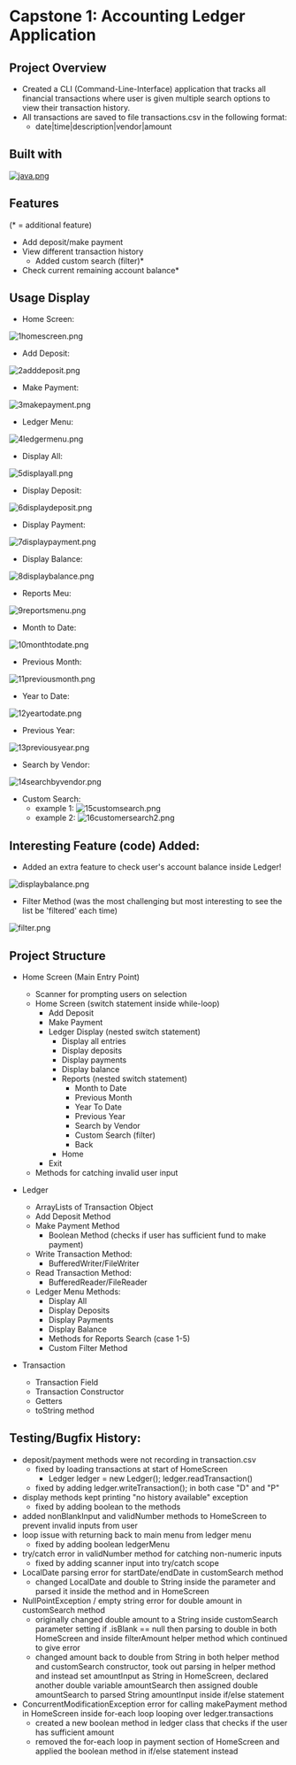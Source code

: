 # Capstone 1: Accounting Ledger Application

## Project Overview
- Created a CLI (Command-Line-Interface) application that tracks all financial transactions where user is given multiple search options to view their transaction history.
- All transactions are saved to file transactions.csv in the following format:
  - date|time|description|vendor|amount

## Built with
[![java.png](src/main/resources/readme_png/java.png)](https://www.java.com/en/)

## Features
(* = additional feature)
- Add deposit/make payment
- View different transaction history
  - Added custom search (filter)*
- Check current remaining account balance*

## Usage Display
- Home Screen:

![1homescreen.png](src/main/resources/readme_png/1homescreen.png)

- Add Deposit:

![2adddeposit.png](src/main/resources/readme_png/2adddeposit.png)

- Make Payment:

![3makepayment.png](src/main/resources/readme_png/3makepayment.png)

- Ledger Menu:

![4ledgermenu.png](src/main/resources/readme_png/4ledgermenu.png)

- Display All:

![5displayall.png](src/main/resources/readme_png/5displayall.png)

- Display Deposit:

![6displaydeposit.png](src/main/resources/readme_png/6displaydeposit.png)

- Display Payment:

![7displaypayment.png](src/main/resources/readme_png/7displaypayment.png)

- Display Balance:

![8displaybalance.png](src/main/resources/readme_png/8displaybalance.png)

- Reports Meu:

![9reportsmenu.png](src/main/resources/readme_png/9reportsmenu.png)

- Month to Date:

![10monthtodate.png](src/main/resources/readme_png/10monthtodate.png)

- Previous Month:

![11previousmonth.png](src/main/resources/readme_png/11previousmonth.png)

- Year to Date:

![12yeartodate.png](src/main/resources/readme_png/12yeartodate.png)

- Previous Year:

![13previousyear.png](src/main/resources/readme_png/13previousyear.png)

- Search by Vendor:

![14searchbyvendor.png](src/main/resources/readme_png/14searchbyvendor.png)

- Custom Search:
  - example 1:
  ![15customsearch.png](src/main/resources/readme_png/15customsearch.png)
  - example 2:
![16customersearch2.png](src/main/resources/readme_png/16customersearch2.png)

## Interesting Feature (code) Added:
- Added an extra feature to check user's account balance inside Ledger!

![displaybalance.png](src/main/resources/readme_png/displaybalance.png)

- Filter Method (was the most challenging but most interesting to see the list be 'filtered' each time)

![filter.png](src/main/resources/readme_png/filter.png)
  
## Project Structure
- Home Screen (Main Entry Point)
  - Scanner for prompting users on selection
  - Home Screen (switch statement inside while-loop)
    - Add Deposit
    - Make Payment 
    - Ledger Display (nested switch statement)
      - Display all entries
      - Display deposits
      - Display payments
      - Display balance
      - Reports (nested switch statement)
        - Month to Date
        - Previous Month
        - Year To Date
        - Previous Year
        - Search by Vendor
        - Custom Search (filter)
        - Back
      - Home
    - Exit
  - Methods for catching invalid user input

- Ledger
  - ArrayLists of Transaction Object
  - Add Deposit Method
  - Make Payment Method
    - Boolean Method (checks if user has sufficient fund to make payment)
  - Write Transaction Method:
    - BufferedWriter/FileWriter
  - Read Transaction Method:
    - BufferedReader/FileReader
  - Ledger Menu Methods:
    - Display All
    - Display Deposits
    - Display Payments
    - Display Balance
    - Methods for Reports Search (case 1-5)
    - Custom Filter Method

- Transaction
    - Transaction Field
    - Transaction Constructor
    - Getters
    - toString method

## Testing/Bugfix History:
- deposit/payment methods were not recording in transaction.csv
  - fixed by loading transactions at start of HomeScreen
    - Ledger ledger = new Ledger();
      ledger.readTransaction()
  - fixed by adding ledger.writeTransaction(); in both case "D" and "P"
- display methods kept printing "no history available" exception
  - fixed by adding boolean to the methods
- added nonBlankInput and validNumber methods to HomeScreen to prevent invalid inputs from user
- loop issue with returning back to main menu from ledger menu
  - fixed by adding boolean ledgerMenu
- try/catch error in validNumber method for catching non-numeric inputs
  - fixed by adding scanner input into try/catch scope
- LocalDate parsing error for startDate/endDate in customSearch method
  - changed LocalDate and double to String inside the parameter and parsed it inside the method and in HomeScreen
- NullPointException / empty string error for double amount in customSearch method
  - originally changed double amount to a String inside customSearch parameter setting if .isBlank == null then parsing
  to double in both HomeScreen and inside filterAmount helper method which continued to give error
  - changed amount back to double from String in both helper method and customSearch constructor, took out parsing in
  helper method and instead set amountInput as String in HomeScreen, declared another double variable amountSearch 
  then assigned double amountSearch to parsed String amountInput inside if/else statement
- ConcurrentModificationException error for calling makePayment method in HomeScreen inside for-each loop looping over ledger.transactions
  - created a new boolean method in ledger class that checks if the user has sufficient amount
  - removed the for-each loop in payment section of HomeScreen and applied the boolean method in if/else statement instead